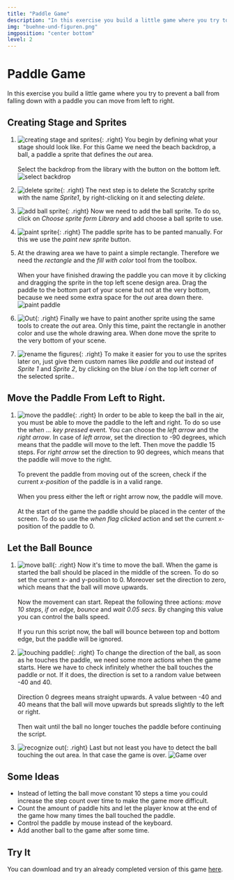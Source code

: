 ```yaml
---
title: "Paddle Game"
description: "In this exercise you build a little game where you try to prevent a ball from falling down with a paddle you can move from left to right."
img: "buehne-und-figuren.png"
imgposition: "center bottom"
level: 2
---
```


# Paddle Game

In this exercise you build a little game where you try to prevent a ball from falling down with a paddle you can move from left to right.

## Creating Stage and Sprites

1. ![creating stage and sprites](buehne-und-figuren.png){: .right}
You begin by defining what your stage should look like. For this Game we need the beach backdrop, a ball, a paddle a sprite that defines the *out* area.<br/><br/>
Select the backdrop from the library with the button on the bottom left.
![select backdrop](buehnenbild-auswaehlen.png)

2. ![delete sprite](figur-loeschen.png){: .right}
The next step is to delete the Scratchy sprite with the name *Sprite1*, by right-clicking on it and selecting *delete*.

3. ![add ball sprite](figur-hinzufuegen.png){: .right}
Now we need to add the ball sprite. To do so, click on *Choose sprite form Library* and add choose a ball sprite to use.

4. ![paint sprite](figur-zeichnen.png){: .right}
The paddle sprite has to be panted manually. For this we use the *paint new sprite* button.

5. At the drawing area we have to paint a simple rectangle. Therefore we need the *rectangle* and the *fill with color* tool from the toolbox.<br/><br/>
When your have finished drawing the paddle you can move it by clicking and dragging the sprite in the top left scene design area. Drag the paddle to the bottom part of your scene but not at the very bottom, because we need some extra space for the *out* area down there.
![paint paddle](paddle-malen.png)

6. ![Out](out.png){: .right}
Finally we have to paint another sprite using the same tools to create the *out* area. Only this time, paint the rectangle in another color and use the whole drawing area. When done move the sprite to the very bottom of your scene.

7. ![rename the figures](figuren-benennen.png){: .right}
To make it easier for you to use the sprites later on, just give them custom names like *paddle* and *out* instead of *Sprite 1* and *Sprite 2*, by clicking on the blue *i* on the top left corner of the selected sprite..

## Move the Paddle From Left to Right.

1. ![move the paddle](schlaeger-bewegen.png){: .right}
In order to be able to keep the ball in the air, you must be able to move the paddle to the left and right.
To do so use the *when ... key pressed* event. You can choose the *left arrow* and the *right arrow*.
In case of *left arrow*, set the direction to -90 degrees, which means that the paddle will move to the left. Then move the paddle 15 steps.
For *right arrow* set the direction to 90 degrees, which means that the paddle will move to the right. <br/><br/>
To prevent the paddle from moving out of the screen, check if the current *x-position* of the paddle is in a valid range. <br/><br/>
When you press either the left or right arrow now, the paddle will move. <br/><br/>
At the start of the game the paddle should be placed in the center of the screen. To do so use the *when flag clicked* action and set the current x-position of the paddle to 0.

## Let the Ball Bounce

1. ![move ball](ball-bewegen.png){: .right}
Now it's time to move the ball. When the game is started the ball should be placed in the middle of the screen. To do so set the current x- and y-position to 0. Moreover set the direction to zero, which means that the ball will move upwards. <br/><br/>
Now the movement can start. Repeat the following three actions: *move 10 steps*, *if on edge, bounce* and *wait 0.05 secs*. 
By changing this value you can control the balls speed. <br/><br/>
If you run this script now, the ball will bounce between top and bottom edge, but the paddle will be ignored.

2. ![touching paddle](schlaeger-beruehren.png){: .right}
To change the direction of the ball, as soon as he touches the paddle, we need some more actions when the game starts. 
Here we have to check infinitely whether the ball touches the paddle or not. If it does, the direction is set to a random value between -40 and 40. <br/><br/>
Direction 0 degrees means straight upwards. A value between -40 and 40 means that the ball will move upwards but spreads slightly to the left or right. <br/><br/>
Then wait until the ball no longer touches the paddle before continuing the script. 

3. ![recognize out](out-erkennen.png){: .right}
Last but not least you have to detect the ball touching the out area. In that case the game is over.
![Game over](game-over.png)

## Some Ideas

* Instead of letting the ball move constant 10 steps a time you could increase the step count over time to make the game more difficult.
* Count the amount of paddle hits and let the player know at the end of the game how many times the ball touched the paddle.
* Control the paddle by mouse instead of the keyboard.
* Add another ball to the game after some time. 

## Try It

You can download and try an already completed version of this game [here](scratch-paddle-game.sb2).